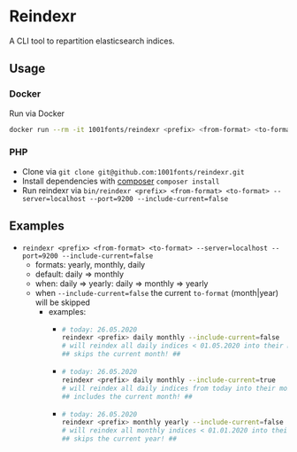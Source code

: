 # Reindexr

A CLI tool to repartition elasticsearch indices.

## Usage

### Docker

Run via Docker

```bash
docker run --rm -it 1001fonts/reindexr <prefix> <from-format> <to-format> --server=localhost --port=9200 --include-current=false
```

### PHP

* Clone via `git clone git@github.com:1001fonts/reindexr.git`
* Install dependencies with [composer](https://getcomposer.org/) `composer install`
* Run reindexr via `bin/reindexr <prefix> <from-format> <to-format> --server=localhost --port=9200 --include-current=false`

## Examples

* `reindexr <prefix> <from-format> <to-format> --server=localhost --port=9200 --include-current=false`
  * formats: yearly, monthly, daily
  * default: daily => monthly
  * when: daily => yearly: daily => monthly => yearly
  * when `--include-current=false` the current `to-format` (month|year) will be skipped
    * examples:
      * ```bash
        # today: 26.05.2020
        reindexr <prefix> daily monthly --include-current=false
        # will reindex all daily indices < 01.05.2020 into their monthly counterparts [<prefix>2020-04-(01-30) -> <prefix>2020-04]
        ## skips the current month! ##  
        ```
      * ```bash
        # today: 26.05.2020
        reindexr <prefix> daily monthly --include-current=true
        # will reindex all daily indices from today into their monthly counterparts [<prefix>2020-05-(01-26) -> <prefix>2020-05]
        ## includes the current month! ##        
        ```
      * ```bash
        # today: 26.05.2020
        reindexr <prefix> monthly yearly --include-current=false
        # will reindex all monthly indices < 01.01.2020 into their yearly counterparts [<prefix>2019-(01-12) -> <prefix>2019]
        ## skips the current year! ##        
        ```
